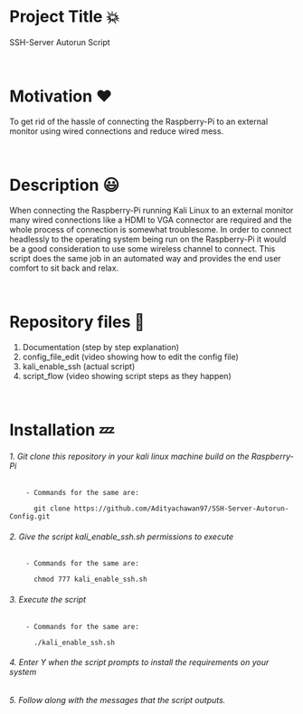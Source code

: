 # Project Title :boom:
SSH-Server Autorun Script

<br/>

# Motivation :heart:
To get rid of the hassle of connecting the Raspberry-Pi to an external monitor using wired connections and reduce wired mess.

<br/>

# Description :smiley:
When connecting the Raspberry-Pi running Kali Linux to an external monitor many wired connections like a HDMI to VGA connector are required and the whole process of connection is somewhat troublesome. In order to connect headlessly to the operating system being run on the Raspberry-Pi it would be a good consideration to use some wireless channel to connect. This script does the same job in an automated way and provides the end user comfort to sit back and relax.

<br/>

# Repository files :eyes:
1. Documentation (step by step explanation)
2. config_file_edit (video showing how to edit the config file)
3.  kali_enable_ssh (actual script)
4.  script_flow (video showing script steps as they happen)

<br/>

# Installation :zzz:

###### 1. Git clone this repository in your kali linux machine build on the Raspberry-Pi
        - Commands for the same are:
        
          git clone https://github.com/Adityachawan97/SSH-Server-Autorun-Config.git

###### 2. Give the script kali_enable_ssh.sh permissions to execute 
        - Commands for the same are:
        
          chmod 777 kali_enable_ssh.sh          

###### 3. Execute the script 
        - Commands for the same are:
        
          ./kali_enable_ssh.sh       


###### 4. Enter Y when the script prompts to install the requirements on your system

###### 5. Follow along with the messages that the script outputs.
